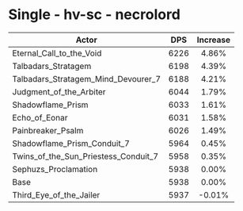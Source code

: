 # Single - hv-sc - necrolord
| Actor | DPS | Increase |
|---|:---:|:---:|
|Eternal_Call_to_the_Void|6226|4.86%|
|Talbadars_Stratagem|6198|4.39%|
|Talbadars_Stratagem_Mind_Devourer_7|6188|4.21%|
|Judgment_of_the_Arbiter|6044|1.79%|
|Shadowflame_Prism|6033|1.61%|
|Echo_of_Eonar|6031|1.58%|
|Painbreaker_Psalm|6026|1.49%|
|Shadowflame_Prism_Conduit_7|5964|0.45%|
|Twins_of_the_Sun_Priestess_Conduit_7|5958|0.35%|
|Sephuzs_Proclamation|5938|0.00%|
|Base|5938|0.00%|
|Third_Eye_of_the_Jailer|5937|-0.01%|
